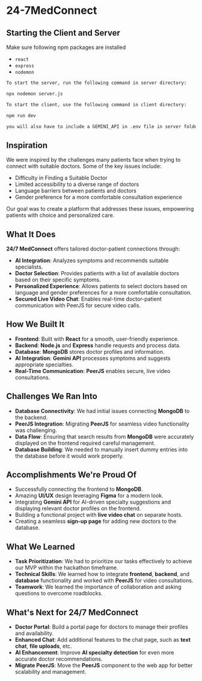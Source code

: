 # 24-7MedConnect
## Starting the Client and Server
Make sure following npm packages are installed
- `react`
- `express`
- `nodemon`
```bash
To start the server, run the following command in server directory:

npx nodemon server.js

To start the client, use the following command in client directory:

npm run dev

you will also have to include a GEMINI_API in .env file in server folder
```

## Inspiration
We were inspired by the challenges many patients face when trying to connect with suitable doctors. Some of the key issues include:

- Difficulty in Finding a Suitable Doctor
- Limited accessibility to a diverse range of doctors
- Language barriers between patients and doctors
- Gender preference for a more comfortable consultation experience

Our goal was to create a platform that addresses these issues, empowering patients with choice and personalized care.

## What It Does
**24/7 MedConnect** offers tailored doctor-patient connections through:

- **AI Integration**: Analyzes symptoms and recommends suitable specialists.
- **Doctor Selection**: Provides patients with a list of available doctors based on their specific symptoms.
- **Personalized Experience**: Allows patients to select doctors based on language and gender preferences for a more comfortable consultation.
- **Secured Live Video Chat**: Enables real-time doctor-patient communication with PeerJS for secure video calls.

## How We Built It

- **Frontend**: Built with **React** for a smooth, user-friendly experience.
- **Backend**: **Node.js** and **Express** handle requests and process data.
- **Database**: **MongoDB** stores doctor profiles and information.
- **AI Integration**: **Gemini API** processes symptoms and suggests appropriate specialties.
- **Real-Time Communication**: **PeerJS** enables secure, live video consultations.

## Challenges We Ran Into

- **Database Connectivity**: We had initial issues connecting **MongoDB** to the backend.
- **PeerJS Integration**: Migrating **PeerJS** for seamless video functionality was challenging.
- **Data Flow**: Ensuring that search results from **MongoDB** were accurately displayed on the frontend required careful management.
- **Database Building**: We needed to manually insert dummy entries into the database before it would work properly.

## Accomplishments We're Proud Of

- Successfully connecting the frontend to **MongoDB**.
- Amazing **UI/UX** design leveraging **Figma** for a modern look.
- Integrating **Gemini API** for AI-driven specialty suggestions and displaying relevant doctor profiles on the frontend.
- Building a functional project with **live video chat** on separate hosts.
- Creating a seamless **sign-up page** for adding new doctors to the database.

## What We Learned

- **Task Prioritization**: We had to prioritize our tasks effectively to achieve our MVP within the hackathon timeframe.
- **Technical Skills**: We learned how to integrate **frontend**, **backend**, and **database** functionality and worked with **PeerJS** for video consultations.
- **Teamwork**: We learned the importance of collaboration and asking questions to overcome roadblocks.

## What's Next for 24/7 MedConnect

- **Doctor Portal**: Build a portal page for doctors to manage their profiles and availability.
- **Enhanced Chat**: Add additional features to the chat page, such as **text chat**, **file uploads**, etc.
- **AI Enhancement**: Improve **AI specialty detection** for even more accurate doctor recommendations.
- **Migrate PeerJS**: Move the **PeerJS** component to the web app for better scalability and management.
